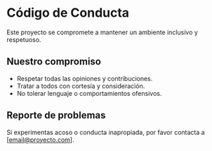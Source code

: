 # Código de Conducta

Este proyecto se compromete a mantener un ambiente inclusivo y respetuoso.

## Nuestro compromiso

- Respetar todas las opiniones y contribuciones.
- Tratar a todos con cortesía y consideración.
- No tolerar lenguaje o comportamientos ofensivos.

## Reporte de problemas

Si experimentas acoso o conducta inapropiada, por favor contacta a [email@proyecto.com].
